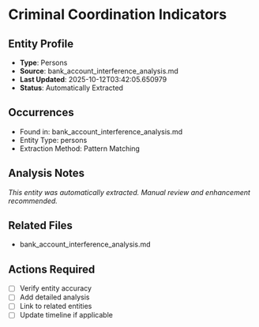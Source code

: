 # Criminal Coordination Indicators

## Entity Profile
- **Type**: Persons
- **Source**: bank_account_interference_analysis.md
- **Last Updated**: 2025-10-12T03:42:05.650979
- **Status**: Automatically Extracted

## Occurrences
- Found in: bank_account_interference_analysis.md
- Entity Type: persons
- Extraction Method: Pattern Matching

## Analysis Notes
*This entity was automatically extracted. Manual review and enhancement recommended.*

## Related Files
- bank_account_interference_analysis.md

## Actions Required
- [ ] Verify entity accuracy
- [ ] Add detailed analysis
- [ ] Link to related entities
- [ ] Update timeline if applicable
